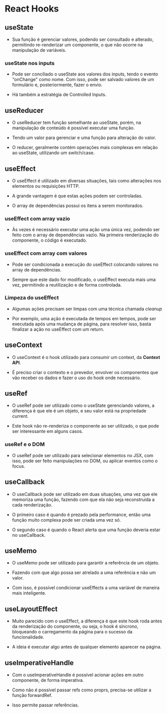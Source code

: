 # React Hooks

## useState

- Sua função é gerenciar valores, podendo ser consultado e alterado, permitindo re-renderizar um componente, o que não ocorre na manipulação de variáveis.

### useState nos inputs

- Pode ser conciliado o useState aos valores dos inputs, tendo o evento "onChange" como nome. Com isso, pode ser salvado valores de um formulário e, posteriormente, fazer o envio.

- Há também a estratégia de Controlled Inputs.

## useReducer

- O useReducer tem função semelhante ao useState, porém, na manipulação de conteúdo é possível executar uma função.

- Tendo um valor para gerenciar e uma função para alteração do valor.

- O reducer, geralmente contém operações mais complexas em relação ao useState, utilizando um switch/case.

## useEffect

- O useEffect é utilizado em diversas situações, tais como alterações nos elementos ou requisições HTTP.

- A grande vantagem é que estas ações podem ser controladas.

- O array de dependências possui os itens a serem monitorados.

### useEffect com array vazio

- Às vezes é necessário executar uma ação uma única vez, podendo ser feito com o array de dependências vazio. Na primeira renderização do componente, o código é executado.

### useEffect com array com valores

- Pode ser condicionada a execução do useEffect colocando valores no array de dependências.

- Sempre que este dado for modificado, o useEffect executa mais uma vez, permitindo a reutilização e de forma controlada.

### Limpeza do useEffect

- Algumas ações precisam ser limpas com uma técnica chamada <em>cleanup</em>

- Por exemplo, uma ação é executada de tempos em tempos, pode ser executada após uma mudança de página, para resolver isso, basta finalizar a ação no useEffect com um return.

## useContext

- O useContext é o hook utilizado para consumir um context, da <strong>Context API</strong>.

- É preciso criar o contexto e o prevedor, envolver os componentes que vão receber os dados e fazer o uso do hook onde necessário.

## useRef

- O useRef pode ser utilizado como o useState gerenciando valores, a diferença é que ele é um objeto, e seu valor está na propriedade current.

- Este hook não re-renderiza o componente ao ser utilizado, o que pode ser interessante em alguns casos.

### useRef e o DOM

- O useRef pode ser utilizado para selecionar elementos no JSX, com isso, pode ser feito manipulações no DOM, ou aplicar eventos como o focus.

## useCallback

- O useCallback pode ser utilizado em duas situações, uma vez que ele memoriza uma função, fazendo com que ela não seja reconstruída a cada renderização.

- O primeiro caso é quando é prezado pela performance, então uma função muito complexa pode ser criada uma vez só.

- O segundo caso é quando o React alerta que uma função deveria estar no useCallback.

## useMemo

- O useMemo pode ser utilizado para garantir a referência de um objeto.

- Fazendo com que algo possa ser atrelado a uma referência e não um valor.

- Com isso, é possível condicionar useEffects a uma variável de maneira mais inteligente.

## useLayoutEffect

- Muito parecido com o useEffect, a diferença é que este hook roda antes da renderização do componente, ou seja, o hook é síncrono, bloqueando o carregamento da página para o sucesso da funcionalidade.

- A ideia é executar algo antes de qualquer elemento aparecer na página.

## useImperativeHandle

- Com o useImperativeHandle é possível acionar ações em outro componente, de forma imperativa.

- Como não é possível passar refs como proprs, precisa-se utilizar a função forwardRef.

- Isso permite passar referências.
